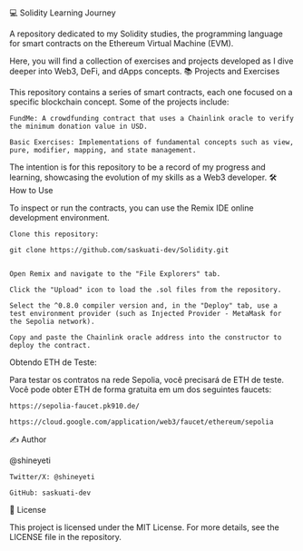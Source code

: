 💻 Solidity Learning Journey

A repository dedicated to my Solidity studies, the programming language for smart contracts on the Ethereum Virtual Machine (EVM).

Here, you will find a collection of exercises and projects developed as I dive deeper into Web3, DeFi, and dApps concepts.
📚 Projects and Exercises

This repository contains a series of smart contracts, each one focused on a specific blockchain concept. Some of the projects include:

    FundMe: A crowdfunding contract that uses a Chainlink oracle to verify the minimum donation value in USD.

    Basic Exercises: Implementations of fundamental concepts such as view, pure, modifier, mapping, and state management.

The intention is for this repository to be a record of my progress and learning, showcasing the evolution of my skills as a Web3 developer.
🛠️ How to Use

To inspect or run the contracts, you can use the Remix IDE online development environment.

    Clone this repository:

    git clone https://github.com/saskuati-dev/Solidity.git


    Open Remix and navigate to the "File Explorers" tab.

    Click the "Upload" icon to load the .sol files from the repository.

    Select the ^0.8.0 compiler version and, in the "Deploy" tab, use a test environment provider (such as Injected Provider - MetaMask for the Sepolia network).

    Copy and paste the Chainlink oracle address into the constructor to deploy the contract.

Obtendo ETH de Teste:

Para testar os contratos na rede Sepolia, você precisará de ETH de teste. Você pode obter ETH de forma gratuita em um dos seguintes faucets:

    https://sepolia-faucet.pk910.de/

    https://cloud.google.com/application/web3/faucet/ethereum/sepolia

✍️ Author

@shineyeti

    Twitter/X: @shineyeti

    GitHub: saskuati-dev

📄 License

This project is licensed under the MIT License. For more details, see the LICENSE file in the repository.

